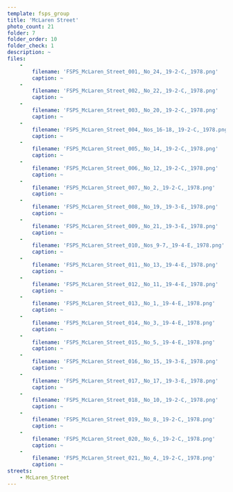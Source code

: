 ```yaml
---
template: fsps_group
title: 'McLaren Street'
photo_count: 21
folder: 7
folder_order: 10
folder_check: 1
description: ~
files:
    -
        filename: 'FSPS_McLaren_Street_001,_No_24,_19-2-C,_1978.png'
        caption: ~
    -
        filename: 'FSPS_McLaren_Street_002,_No_22,_19-2-C,_1978.png'
        caption: ~
    -
        filename: 'FSPS_McLaren_Street_003,_No_20,_19-2-C,_1978.png'
        caption: ~
    -
        filename: 'FSPS_McLaren_Street_004,_Nos_16-18,_19-2-C,_1978.png'
        caption: ~
    -
        filename: 'FSPS_McLaren_Street_005,_No_14,_19-2-C,_1978.png'
        caption: ~
    -
        filename: 'FSPS_McLaren_Street_006,_No_12,_19-2-C,_1978.png'
        caption: ~
    -
        filename: 'FSPS_McLaren_Street_007,_No_2,_19-2-C,_1978.png'
        caption: ~
    -
        filename: 'FSPS_McLaren_Street_008,_No_19,_19-3-E,_1978.png'
        caption: ~
    -
        filename: 'FSPS_McLaren_Street_009,_No_21,_19-3-E,_1978.png'
        caption: ~
    -
        filename: 'FSPS_McLaren_Street_010,_Nos_9-7,_19-4-E,_1978.png'
        caption: ~
    -
        filename: 'FSPS_McLaren_Street_011,_No_13,_19-4-E,_1978.png'
        caption: ~
    -
        filename: 'FSPS_McLaren_Street_012,_No_11,_19-4-E,_1978.png'
        caption: ~
    -
        filename: 'FSPS_McLaren_Street_013,_No_1,_19-4-E,_1978.png'
        caption: ~
    -
        filename: 'FSPS_McLaren_Street_014,_No_3,_19-4-E,_1978.png'
        caption: ~
    -
        filename: 'FSPS_McLaren_Street_015,_No_5,_19-4-E,_1978.png'
        caption: ~
    -
        filename: 'FSPS_McLaren_Street_016,_No_15,_19-3-E,_1978.png'
        caption: ~
    -
        filename: 'FSPS_McLaren_Street_017,_No_17,_19-3-E,_1978.png'
        caption: ~
    -
        filename: 'FSPS_McLaren_Street_018,_No_10,_19-2-C,_1978.png'
        caption: ~
    -
        filename: 'FSPS_McLaren_Street_019,_No_8,_19-2-C,_1978.png'
        caption: ~
    -
        filename: 'FSPS_McLaren_Street_020,_No_6,_19-2-C,_1978.png'
        caption: ~
    -
        filename: 'FSPS_McLaren_Street_021,_No_4,_19-2-C,_1978.png'
        caption: ~
streets:
    - McLaren_Street
---
```

